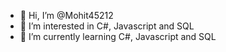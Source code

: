 - 👋 Hi, I’m @Mohit45212
- 👀 I’m interested in C#, Javascript and SQL
- 🌱 I’m currently learning C#, Javascript and SQL

<!---
Mohit45212/Mohit45212 is a ✨ special ✨ repository because its `README.md` (this file) appears on your GitHub profile.
You can click the Preview link to take a look at your changes.
--->
